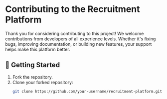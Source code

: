 # Contributing to the Recruitment Platform

Thank you for considering contributing to this project! We welcome contributions from developers of all experience levels. Whether it's fixing bugs, improving documentation, or building new features, your support helps make this platform better.

## 🚀 Getting Started

1. Fork the repository.
2. Clone your forked repository:
   ```bash
   git clone https://github.com/your-username/recruitment-platform.git
